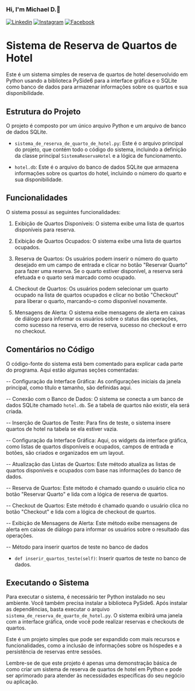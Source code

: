 ### Hi, I'm Michael D.🤙

[![Linkedin](https://img.shields.io/badge/LinkedIn-0077B5?style=for-the-badge&logo=linkedin&logoColor=white)](https://www.linkedin.com/in/michael-douglas-640a11180/)
[![Instagram](https://img.shields.io/badge/Instagram-E4405F?style=for-the-badge&logo=instagram&logoColor=white)](https://www.instagram.com/michael.douglaspdl/)
[![Facebook](https://img.shields.io/badge/Facebook-1877F2?style=for-the-badge&logo=facebook&logoColor=white)](https://web.facebook.com/MikeeD.Cloud9/)


# Sistema de Reserva de Quartos de Hotel

Este é um sistema simples de reserva de quartos de hotel desenvolvido em Python usando a biblioteca PySide6 para a interface gráfica e o SQLite como banco de dados para armazenar informações sobre os quartos e sua disponibilidade.

## Estrutura do Projeto

O projeto é composto por um único arquivo Python e um arquivo de banco de dados SQLite.

- `sistema_de_reserva_de_quarto_de_hotel.py`: Este é o arquivo principal do projeto, que contém todo o código do sistema, incluindo a definição da classe principal `SistemaReservaHotel` e a lógica de funcionamento.

- `hotel.db`: Este é o arquivo do banco de dados SQLite que armazena informações sobre os quartos do hotel, incluindo o número do quarto e sua disponibilidade.

## Funcionalidades

O sistema possui as seguintes funcionalidades:

1. Exibição de Quartos Disponíveis: O sistema exibe uma lista de quartos disponíveis para reserva.

2. Exibição de Quartos Ocupados: O sistema exibe uma lista de quartos ocupados.

3. Reserva de Quartos: Os usuários podem inserir o número do quarto desejado em um campo de entrada e clicar no botão "Reservar Quarto" para fazer uma reserva. Se o quarto estiver disponível, a reserva será efetuada e o quarto será marcado como ocupado.

4. Checkout de Quartos: Os usuários podem selecionar um quarto ocupado na lista de quartos ocupados e clicar no botão "Checkout" para liberar o quarto, marcando-o como disponível novamente.

5. Mensagens de Alerta: O sistema exibe mensagens de alerta em caixas de diálogo para informar os usuários sobre o status das operações, como sucesso na reserva, erro de reserva, sucesso no checkout e erro no checkout.

## Comentários no Código

O código-fonte do sistema está bem comentado para explicar cada parte do programa. Aqui estão algumas seções comentadas:

-- Configuração da Interface Gráfica: As configurações iniciais da janela principal, como título e tamanho, são definidas aqui.

-- Conexão com o Banco de Dados: O sistema se conecta a um banco de dados SQLite chamado `hotel.db`. Se a tabela de quartos não existir, ela será criada.

-- Inserção de Quartos de Teste: Para fins de teste, o sistema insere quartos de hotel na tabela se ela estiver vazia.

-- Configuração da Interface Gráfica: Aqui, os widgets da interface gráfica, como listas de quartos disponíveis e ocupados, campos de entrada e botões, são criados e organizados em um layout.

-- Atualização das Listas de Quartos: Este método atualiza as listas de quartos disponíveis e ocupados com base nas informações do banco de dados.

-- Reserva de Quartos: Este método é chamado quando o usuário clica no botão "Reservar Quarto" e lida com a lógica de reserva de quartos.

-- Checkout de Quartos: Este método é chamado quando o usuário clica no botão "Checkout" e lida com a lógica de checkout de quartos.

-- Exibição de Mensagens de Alerta: Este método exibe mensagens de alerta em caixas de diálogo para informar os usuários sobre o resultado das operações.

-- Método para inserir quartos de teste no banco de dados
- `def inserir_quartos_teste(self)`: Inserir quartos de teste no banco de dados.

## Executando o Sistema

Para executar o sistema, é necessário ter Python instalado no seu ambiente. Você também precisa instalar a biblioteca PySide6. Após instalar as dependências, basta executar o arquivo `sistema_de_reserva_de_quarto_de_hotel.py`. O sistema exibirá uma janela com a interface gráfica, onde você pode realizar reservas e checkouts de quartos.

Este é um projeto simples que pode ser expandido com mais recursos e funcionalidades, como a inclusão de informações sobre os hóspedes e a persistência de reservas entre sessões.

Lembre-se de que este projeto é apenas uma demonstração básica de como criar um sistema de reserva de quartos de hotel em Python e pode ser aprimorado para atender às necessidades específicas do seu negócio ou aplicação.
